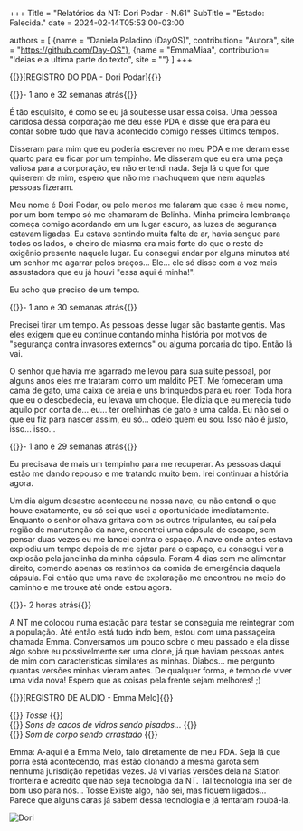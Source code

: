 +++
Title = "Relatórios da NT: Dori Podar - N.61"
SubTitle = "Estado: Falecida."
date = 2024-02-14T05:53:00-03:00

authors = [
    {name = "Daniela Paladino (DayOS)", contribution= "Autora", site = "https://github.com/Day-OS"},
    {name = "EmmaMiaa", contribution= "Ideias e a ultima parte do texto", site = ""}
]
+++

{{<color bgcolor="blue" color="white">}}[REGISTRO DO PDA - Dori Podar]{{</color>}}
<br>


{{<color color="red">}}- 1 ano e 32 semanas atrás{{</color>}}

É tão esquisito, é como se eu já soubesse usar essa coisa.
Uma pessoa caridosa dessa corporação me deu esse PDA e disse que era para eu contar sobre tudo que havia acontecido comigo nesses últimos tempos.

Disseram para mim que eu poderia escrever no meu PDA e me deram esse quarto para eu ficar por um tempinho. Me disseram que eu era uma peça valiosa para a corporação, eu não entendi nada. Seja lá o que for que quiserem de mim, espero que não me machuquem que nem aquelas pessoas fizeram.

Meu nome é Dori Podar, ou pelo menos me falaram que esse é meu nome, por um bom tempo só me chamaram de Belinha. Minha primeira lembrança começa comigo acordando em um lugar escuro, as luzes de segurança estavam ligadas. Eu estava sentindo muita falta de ar, havia sangue para todos os lados, o cheiro de miasma era mais forte do que o resto de oxigênio presente naquele lugar. Eu consegui andar por alguns minutos até um senhor me agarrar pelos braços... Ele... ele só disse com a voz mais assustadora que eu já houvi "essa aqui é minha!".

Eu acho que preciso de um tempo.

{{<color color="red">}}- 1 ano e 30 semanas atrás{{</color>}}

Precisei tirar um tempo. As pessoas desse lugar são bastante gentis. Mas eles exigem que eu continue contando minha história por motivos de "segurança contra invasores externos" ou alguma porcaria do tipo. Então lá vai.

O senhor que havia me agarrado me levou para sua suíte pessoal, por alguns anos eles me trataram como um maldito PET. Me forneceram uma cama de gato, uma caixa de areia e uns brinquedos para eu roer. Toda hora que eu o desobedecia, eu levava um choque. Ele dizia que eu merecia tudo aquilo por conta de... eu... ter orelhinhas de gato e uma calda. Eu não sei o que eu fiz para nascer assim, eu só... odeio quem eu sou. Isso não é justo, isso... isso...

{{<color color="red">}}- 1 ano e 29 semanas atrás{{</color>}}

Eu precisava de mais um tempinho para me recuperar. As pessoas daqui estão me dando repouso e me tratando muito bem. Irei continuar a história agora. 

Um dia algum desastre aconteceu na nossa nave, eu não entendi o que houve exatamente, eu só sei que usei a oportunidade imediatamente. Enquanto o senhor olhava gritava com os outros tripulantes, eu saí pela região de manutenção da nave, encontrei uma cápsula de escape, sem pensar duas vezes eu me lancei contra o espaço. A nave onde antes estava explodiu um tempo depois de me ejetar para o espaço, eu consegui ver a explosão pela janelinha da minha cápsula. Foram 4 dias sem me alimentar direito, comendo apenas os restinhos da comida de emergência daquela cápsula. Foi então que uma nave de exploração me encontrou no meio do caminho e me trouxe até onde estou agora.

{{<color color="red">}}- 2 horas atrás{{</color>}}

A NT me colocou numa estação para testar se conseguia me reintegrar com a população. Até então está tudo indo bem, estou com uma passageira chamada Emma. Conversamos um pouco sobre o meu passado e ela disse algo sobre eu possivelmente ser uma clone, já que haviam pessoas antes de mim com características similares as minhas. Diabos... me pergunto quantas versões minhas vieram antes. De qualquer forma, é tempo de viver uma vida nova! Espero que as coisas pela frente sejam melhores! ;)


{{<color bgcolor="blue" color="white">}}[REGISTRO DE AUDIO - Emma Melo]{{</color>}}
<br>

{{<color color="green">}} *Tosse* {{</color>}}<br>
{{<color color="green">}} *Sons de cacos de vidros sendo pisados...* {{</color>}}<br>
{{<color color="green">}} *Som de corpo sendo arrastado* {{</color>}}<br>




Emma: A-aqui é a Emma Melo, falo diretamente de meu PDA. Seja lá que porra está acontecendo, mas estão clonando a mesma garota sem nenhuma jurisdição repetidas vezes. Já vi várias versões dela na Station fronteira e acredito que não seja tecnologia da NT. Tal tecnologia iria ser de bom uso para nós... Tosse Existe algo, não sei, mas fiquem ligados... Parece que alguns caras já sabem dessa tecnologia e já tentaram roubá-la.

![Dori](/dori/dori3.png)
